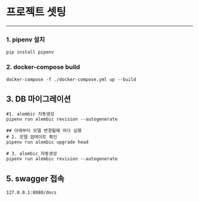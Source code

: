 # 프로젝트 셋팅

***
### 1. pipenv 설치
~~~
pip install pipenv
~~~

### 2. docker-compose build
~~~
docker-compose -f ./docker-compose.yml up --build
~~~

## 3. DB 마이그레이션
~~~
#1. alembic 자동생성
pipenv run alembic revision --autogenerate

## 아래부터 모델 변경될때 마다 실행
# 2. 모델 업테이트 확인 
pipenv run alembic upgrade head

# 3. alembic 자동생성
pipenv run alembic revision --autogenerate
~~~

## 5. swagger 접속
~~~
127.0.0.1:8080/docs
~~~
